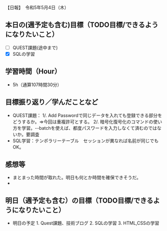 【日報】　令和5年5月4日（木）
## 本日の(週予定も含む)目標（TODO目標/できるようになりたいこと）
- [ ] QUEST課題(途中まで)
- [x] SQLの学習

## 学習時間（Hour）
- 5h（通算107時間30分）
## 目標振り返り／学んだことなど
- QUEST課題：
1/. Add Passwordで同じデータを入れても登録できる部分をどうするか。⇒今回は重複許可とする。
2/. 暗号化復号化のコマンドの使い方を学習。--batchを使えば、都度パスワードを入力しなくて済むのではないか。要調査
- SQL学習：テンポラリーテーブル　セッションが異なれば名前が同じでもOK。

## 感想等
- まとまった時間が取れた。明日も何とか時間を確保できそうだ。
- 
## 明日（週予定も含む）の目標（TODO目標/できるようになりたいこと）
- 明日の予定
  1\. Quest課題、技術ブログ
  2\. SQLの学習
  3\. HTML,CSSの学習
